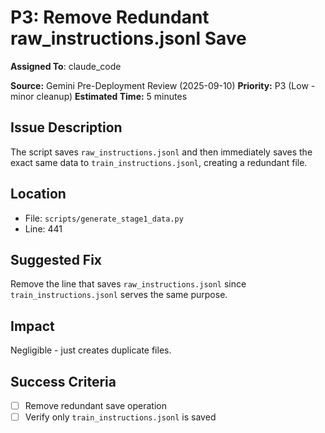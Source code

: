 # P3: Remove Redundant raw_instructions.jsonl Save
**Assigned To**: claude_code

**Source:** Gemini Pre-Deployment Review (2025-09-10)
**Priority:** P3 (Low - minor cleanup)
**Estimated Time:** 5 minutes

## Issue Description

The script saves `raw_instructions.jsonl` and then immediately saves the exact same data to `train_instructions.jsonl`, creating a redundant file.

## Location

- File: `scripts/generate_stage1_data.py`
- Line: 441

## Suggested Fix

Remove the line that saves `raw_instructions.jsonl` since `train_instructions.jsonl` serves the same purpose.

## Impact

Negligible - just creates duplicate files.

## Success Criteria

- [ ] Remove redundant save operation
- [ ] Verify only `train_instructions.jsonl` is saved